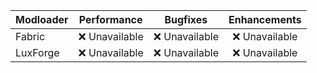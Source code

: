 | Modloader | Performance | Bugfixes | Enhancements |
| --- | :---: | :---: | :---: |
| Fabric | ❌ Unavailable | ❌ Unavailable | ❌ Unavailable |
| LuxForge | ❌ Unavailable | ❌ Unavailable | ❌ Unavailable |